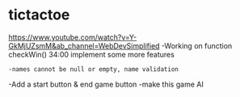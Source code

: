 # tictactoe
https://www.youtube.com/watch?v=Y-GkMjUZsmM&ab_channel=WebDevSimplified
-Working on function checkWin() 34:00
implement some more features
<!-- -allow players to add their names instead of traditional x's and o's -->
    -names cannot be null or empty, name validation
-Add a start button & end game button
-make this game AI